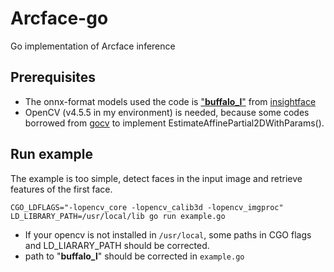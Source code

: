 # Arcface-go

Go implementation of Arcface inference



## Prerequisites

- The onnx-format models used the code is ["**buffalo_l**"](http://insightface.cn-sh2.ufileos.com/models/buffalo_l.zip) from [insightface](https://github.com/deepinsight/insightface/tree/master/model_zoo)
- OpenCV (v4.5.5 in my environment) is needed, because some codes borrowed from [gocv](https://github.com/hybridgroup/gocv) to implement EstimateAffinePartial2DWithParams().



## Run example

The example is too simple, detect faces in the input image and retrieve features of the first face.

```
CGO_LDFLAGS="-lopencv_core -lopencv_calib3d -lopencv_imgproc" LD_LIBRARY_PATH=/usr/local/lib go run example.go
```

- If your opencv is not installed in ```/usr/local```, some paths in CGO flags and LD_LIARARY_PATH should be corrected.
- path to "**buffalo_l**" should be corrected in ```example.go ```
